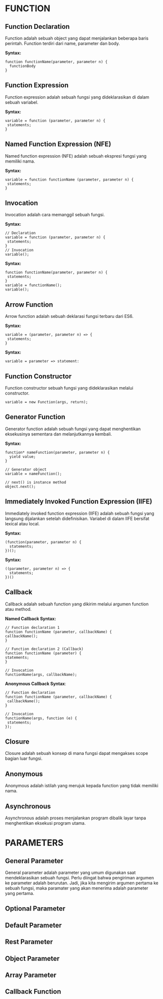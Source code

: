 # FUNCTION

## Function Declaration

Function adalah sebuah object yang dapat menjalankan beberapa baris perintah. Function terdiri dari name, parameter dan body.

**Syntax:**

```
function functionName(parameter, parameter n) {
  functionBody
}
```

## Function Expression

Function expression adalah sebuah fungsi yang dideklarasikan di dalam sebuah variabel.

**Syntax:**

```
variable = function (parameter, parameter n) {
 statements;
}
```

## Named Function Expression (NFE)

Named function expression (NFE) adalah sebuah ekspresi fungsi yang memiliki nama.

**Syntax:**

```
variable = function functionName (parameter, parameter n) {
 statements;
}
```

## Invocation

Invocation adalah cara memanggil sebuah fungsi.

**Syntax:**

```
// Declaration
variable = function (parameter, parameter n) {
 statements;
}
// Invocation
variable();
```

**Syntax:**

```
function functionName(parameter, parameter n) {
 statements;
}
variable = functionName();
variable();
```

## Arrow Function

Arrow function adalah sebuah deklarasi fungsi terbaru dari ES6.

**Syntax:**

```
variable = (parameter, parameter n) => {
 statements;
}
```

**Syntax:**

`variable = parameter => statement:`

## Function Constructor

Function constructor sebuah fungsi yang dideklarasikan melalui constructor.

`variable = new Function(args, return);`

## Generator Function

Generator function adalah sebuah fungsi yang dapat menghentikan eksekusinya sementara dan melanjutkannya kembali.

**Syntax:**

```
function* nameFunction(parameter, parameter n) {
  yield value;
}

// Generator object
variable = nameFunction();

// next() is instance method
object.next();
```

## Immediately Invoked Function Expression (IIFE)

Immediately invoked function expression (IIFE) adalah sebuah fungsi yang langsung dijalankan setelah didefinisikan. Variabel di dalam IIFE bersifat lexical atau local.

**Syntax:**

```
(function(parameter, parameter n) {
  statements;
})();
```
**Syntax:**

```
((parameter, parameter n) => {
  statements;
})()
```

## Callback

Callback adalah sebuah function yang dikirim melalui argumen function atau method.

**Named Callback Syntax:**

 ```
// Function declaration 1
function functionName (parameter, callbackName) {
 callbackName();
}

// Function declaration 2 (Callback)
function functionName (parameter) {
 statements;
}

// Invocation
functionName(args, callbackName);

```

**Anonymous Callback Syntax**:

```
// Function declaration
function functionName (parameter, callbackName) {
 callbackName();
}

// Invocation
functionName(args, function (e) {
 statements;
});
```

## Closure

Closure adalah sebuah konsep di mana fungsi dapat mengakses scope bagian luar fungsi.

## Anonymous

Anonymous adalah istilah yang merujuk kepada function yang tidak memiliki nama.

## Asynchronous

Asynchronous adalah proses menjalankan program dibalik layar tanpa menghentikan eksekusi program utama.

# PARAMETERS

## General Parameter

General parameter adalah parameter yang umum digunakan saat mendeklarasikan sebuah fungsi. Perlu diingat bahwa pengiriman argumen ke parameter adalah berurutan. Jadi, jika kita mengirim argumen pertama ke sebuah fungsi, maka paramater yang akan menerima adalah parameter yang pertama.

## Optional Parameter

## Default Parameter

## Rest Parameter

## Object Parameter

## Array Parameter

## Callback Function